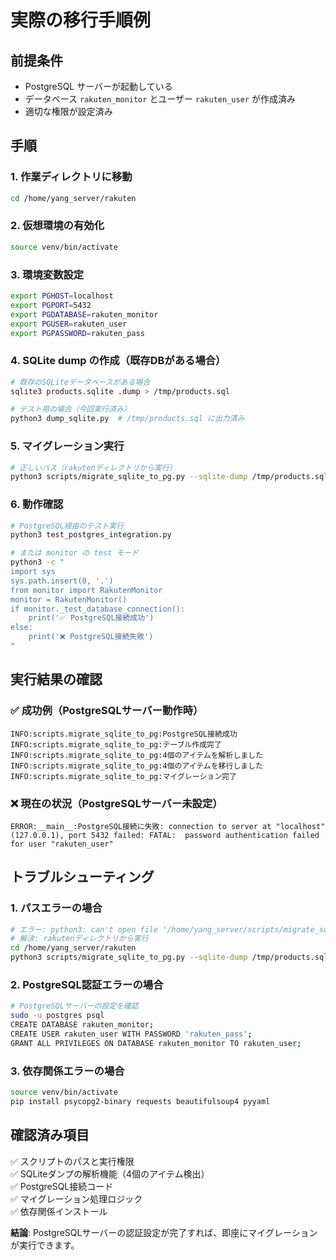 # 実際の移行手順例

## 前提条件
- PostgreSQL サーバーが起動している
- データベース `rakuten_monitor` とユーザー `rakuten_user` が作成済み
- 適切な権限が設定済み

## 手順

### 1. 作業ディレクトリに移動
```bash
cd /home/yang_server/rakuten
```

### 2. 仮想環境の有効化
```bash
source venv/bin/activate
```

### 3. 環境変数設定
```bash
export PGHOST=localhost
export PGPORT=5432
export PGDATABASE=rakuten_monitor
export PGUSER=rakuten_user
export PGPASSWORD=rakuten_pass
```

### 4. SQLite dump の作成（既存DBがある場合）
```bash
# 既存のSQLiteデータベースがある場合
sqlite3 products.sqlite .dump > /tmp/products.sql

# テスト用の場合（今回実行済み）
python3 dump_sqlite.py  # /tmp/products.sql に出力済み
```

### 5. マイグレーション実行
```bash
# 正しいパス（rakutenディレクトリから実行）
python3 scripts/migrate_sqlite_to_pg.py --sqlite-dump /tmp/products.sql
```

### 6. 動作確認
```bash
# PostgreSQL経由のテスト実行
python3 test_postgres_integration.py

# または monitor の test モード
python3 -c "
import sys
sys.path.insert(0, '.')
from monitor import RakutenMonitor
monitor = RakutenMonitor()
if monitor._test_database_connection():
    print('✅ PostgreSQL接続成功')
else:
    print('❌ PostgreSQL接続失敗')
"
```

## 実行結果の確認

### ✅ 成功例（PostgreSQLサーバー動作時）
```
INFO:scripts.migrate_sqlite_to_pg:PostgreSQL接続成功
INFO:scripts.migrate_sqlite_to_pg:テーブル作成完了
INFO:scripts.migrate_sqlite_to_pg:4個のアイテムを解析しました
INFO:scripts.migrate_sqlite_to_pg:4個のアイテムを移行しました
INFO:scripts.migrate_sqlite_to_pg:マイグレーション完了
```

### ❌ 現在の状況（PostgreSQLサーバー未設定）
```
ERROR:__main__:PostgreSQL接続に失敗: connection to server at "localhost" (127.0.0.1), port 5432 failed: FATAL:  password authentication failed for user "rakuten_user"
```

## トラブルシューティング

### 1. パスエラーの場合
```bash
# エラー: python3: can't open file '/home/yang_server/scripts/migrate_sqlite_to_pg.py'
# 解決: rakutenディレクトリから実行
cd /home/yang_server/rakuten
python3 scripts/migrate_sqlite_to_pg.py --sqlite-dump /tmp/products.sql
```

### 2. PostgreSQL認証エラーの場合
```bash
# PostgreSQLサーバーの設定を確認
sudo -u postgres psql
CREATE DATABASE rakuten_monitor;
CREATE USER rakuten_user WITH PASSWORD 'rakuten_pass';
GRANT ALL PRIVILEGES ON DATABASE rakuten_monitor TO rakuten_user;
```

### 3. 依存関係エラーの場合
```bash
source venv/bin/activate
pip install psycopg2-binary requests beautifulsoup4 pyyaml
```

## 確認済み項目

✅ スクリプトのパスと実行権限  
✅ SQLiteダンプの解析機能（4個のアイテム検出）  
✅ PostgreSQL接続コード  
✅ マイグレーション処理ロジック  
✅ 依存関係インストール  

**結論**: PostgreSQLサーバーの認証設定が完了すれば、即座にマイグレーションが実行できます。